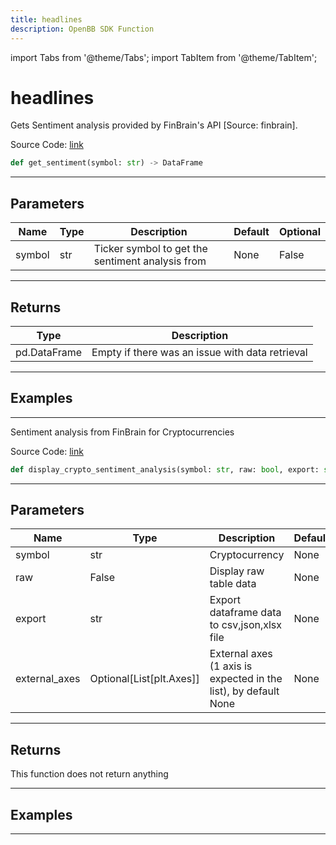 ```yaml
---
title: headlines
description: OpenBB SDK Function
---
```


import Tabs from '@theme/Tabs';
import TabItem from '@theme/TabItem';

# headlines

<Tabs>
<TabItem value="model" label="Model" default>

Gets Sentiment analysis provided by FinBrain's API [Source: finbrain].

Source Code: [link](https://github.com/OpenBB-finance/OpenBBTerminal/tree/main/openbb_terminal/common/behavioural_analysis/finbrain_model.py#L15)

```python
def get_sentiment(symbol: str) -> DataFrame
```
---

## Parameters

| Name | Type | Description | Default | Optional |
| ---- | ---- | ----------- | ------- | -------- |
| symbol | str | Ticker symbol to get the sentiment analysis from | None | False |

---

## Returns

| Type | Description |
| ---- | ----------- |
| pd.DataFrame | Empty if there was an issue with data retrieval |

---

## Examples

---



</TabItem>
<TabItem value="view" label="View">

Sentiment analysis from FinBrain for Cryptocurrencies

Source Code: [link](https://github.com/OpenBB-finance/OpenBBTerminal/tree/main/openbb_terminal/cryptocurrency/due_diligence/finbrain_crypto_view.py#L39)

```python
def display_crypto_sentiment_analysis(symbol: str, raw: bool, export: str, external_axes: Optional[List[matplotlib.axes._axes.Axes]]) -> None
```
---

## Parameters

| Name | Type | Description | Default | Optional |
| ---- | ---- | ----------- | ------- | -------- |
| symbol | str | Cryptocurrency | None | False |
| raw | False | Display raw table data | None | False |
| export | str | Export dataframe data to csv,json,xlsx file | None | False |
| external_axes | Optional[List[plt.Axes]] | External axes (1 axis is expected in the list), by default None | None | True |

---

## Returns

This function does not return anything

---

## Examples

---



</TabItem>
</Tabs>